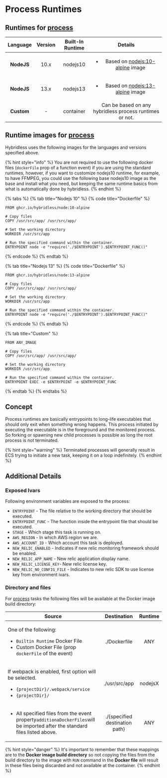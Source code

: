 # Process Runtimes

## Runtimes for [process](../../api-reference/function-reference/function-type-process.md)

| **Language** | **Version** | **Built-In Runtime** |                                                                  **Details**                                                                  |
| :----------: | :---------: | :------------------: | :-------------------------------------------------------------------------------------------------------------------------------------------: |
|  **NodeJS**  |     10.x    |       nodejs10       | <p></p><ul><li>Based on <a href="https://hub.docker.com/_/node?tab=tags&#x26;page=1&#x26;name=10-alpine">nodejs:10-alpine</a> image</li></ul> |
|  **NodeJS**  |     13.x    |       nodejs13       | <p></p><ul><li>Based on <a href="https://hub.docker.com/_/node?tab=tags&#x26;page=1&#x26;name=13-alpine">nodejs:13-alpine</a> image</li></ul> |
|  **Custom**  |      -      |       container      |                                            Can be based on any hybridless process runtimes or not.                                            |

###

## Runtime images for [process](../../api-reference/function-reference/function-type-process.md)

Hybridless uses the following images for the languages and versions specified above.

{% hint style="info" %}
You are not required to use the following docker files (`dockerFile` prop of a function event) if you are using the standard runtimes, however, if you want to customize nodejs10 runtime, for example, to have FFMPEG, you could use the following base nodejs10 image as the base and install what you need, but keeping the same runtime basics from what is automatically done by hybridless.&#x20;
{% endhint %}

{% tabs %}
{% tab title="Nodejs 10" %}
{% code title="Dockerfile" %}
```
FROM ghcr.io/hybridless/node:10-alpine

# Copy files
COPY /usr/src/app/ /usr/src/app/

# Set the working directory
WORKDIR /usr/src/app

# Run the specified command within the container.
ENTRYPOINT node -e "require('./$ENTRYPOINT').$ENTRYPOINT_FUNC()"
```
{% endcode %}
{% endtab %}

{% tab title="Nodejs 13" %}
{% code title="Dockerfile" %}
```
FROM ghcr.io/hybridless/node:13-alpine

# Copy files
COPY /usr/src/app/ /usr/src/app/

# Set the working directory
WORKDIR /usr/src/app

# Run the specified command within the container.
ENTRYPOINT node -e "require('./$ENTRYPOINT').$ENTRYPOINT_FUNC()"
```
{% endcode %}
{% endtab %}

{% tab title="Custom" %}
```
FROM ANY_IMAGE

# Copy files
COPY /usr/src/app/ /usr/src/app/

# Set the working directory
WORKDIR /usr/src/app

# Run the specified command within the container.
ENTRYPOINT EXEC -e $ENTRYPOINT -e $ENTRYPOINT_FUNC
```
{% endtab %}
{% endtabs %}



## Concept

Process runtimes are basically entrypoints to long-life executables that should only exit when something wrong happens. This process initiated by executing the executable is in the foreground and the monitored process. So forking or spawning new child processes is possible as long the root process is not terminated.&#x20;

{% hint style="warning" %}
Terminated processes will generally result in ECS trying to initiate a new task, keeping it on a loop indefinitely.
{% endhint %}



## Additional Details

### Exposed Ivars

Following environment variables are exposed to the process:

* `ENTRYPOINT` - The file relative to the working directory that should be executed.&#x20;
* `ENTRYPOINT_FUNC` - The function inside the entrypoint file that should be executed.
* `STAGE` - Which stage this task is running on.
* `AWS_REGION` - In which AWS region we are.
* `AWS_ACCOUNT_ID` - Which account this task is deployed.
* `NEW_RELIC_ENABLED` - Indicates if new relic monitoring framework should be enabled.
* `NEW_RELIC_APP_NAME` - New relic application display name.
* `NEW_RELIC_LICENSE_KEY`- New relic license key.
* `NEW_RELIC_NO_CONFIG_FILE` - Indicates to new relic SDK to use license key from environment ivars.



### Directory and files

For [process](../../api-reference/function-reference/function-type-process.md) tasks the following files will be available at the Docker image build directory:

| Source                                                                                                                                                             |           Destination          | Runtime |
| ------------------------------------------------------------------------------------------------------------------------------------------------------------------ | :----------------------------: | :-----: |
| <p>One of the following:</p><ul><li><code>Builtin Runtime</code> Docker File</li><li>Custom Docker File (prop <code>dockerFile</code> of the event)</li></ul>      |          ./Dockerfile          |   ANY   |
| <p></p><p>If webpack is enabled, first option will be selected.</p><ul><li><code>{projectDir}/.webpack/service</code></li><li><code>{projectDir}/</code></li></ul> |          ./usr/src/app         | nodejsX |
| <ul><li>All specified files from the event property<code>additionaDockerFiles</code>will be imported after the standard files listed above.</li></ul>              | ./{specified destination path} |   ANY   |

{% hint style="danger" %}
It's important to remember that these mappings are to the **Docker image build directory** so not copying the files from the build directory to the image with `RUN`  command in the **Docker file** will result in these files being discarded and not available at the container.
{% endhint %}
